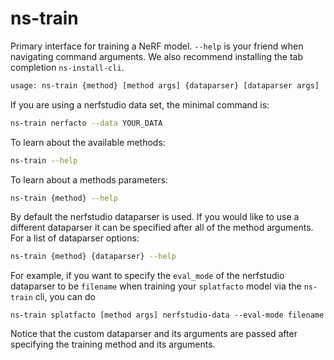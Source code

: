 # ns-train

Primary interface for training a NeRF model. `--help` is your friend when navigating command arguments. We also recommend installing the tab completion `ns-install-cli`.

```bash
usage: ns-train {method} [method args] {dataparser} [dataparser args]
```

If you are using a nerfstudio data set, the minimal command is:

```bash
ns-train nerfacto --data YOUR_DATA
```

To learn about the available methods:

```bash
ns-train --help
```

To learn about a methods parameters:

```bash
ns-train {method} --help
```

By default the nerfstudio dataparser is used. If you would like to use a different dataparser it can be specified after all of the method arguments. For a list of dataparser options:

```bash
ns-train {method} {dataparser} --help
```

For example, if you want to specify the `eval_mode` of the nerfstudio dataparser to be `filename` when training your `splatfacto` model via the `ns-train` cli, you can do

```
ns-train splatfacto [method args] nerfstudio-data --eval-mode filename
```

Notice that the custom dataparser and its arguments are passed after specifying the training method and its arguments.
